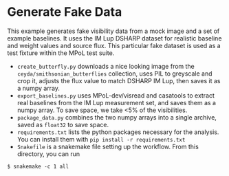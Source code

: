 # Generate Fake Data

This example generates fake visibility data from a mock image and a set of example baselines. It uses the IM Lup DSHARP dataset for realistic baseline and weight values and source flux. This particular fake dataset is used as a test fixture within the MPoL test suite.

* `create_butterfly.py` downloads a nice looking image from the `ceyda/smithsonian_butterflies` collection, uses PIL to greyscale and crop it, adjusts the flux value to match DSHARP IM Lup, then saves it as a numpy array.
* `export_baselines.py` uses MPoL-dev/visread and casatools to extract real baselines from the IM Lup measurement set, and saves them as a numpy array. To save space, we take <5% of the visibilities.
* `package_data.py` combines the two numpy arrays into a single archive, saved as `float32` to save space.
* `requirements.txt` lists the python packages necessary for the analysis. You can install them with `pip install -r requirements.txt`
* `Snakefile` is a snakemake file setting up the workflow. From this directory, you can run 

```
$ snakemake -c 1 all
```